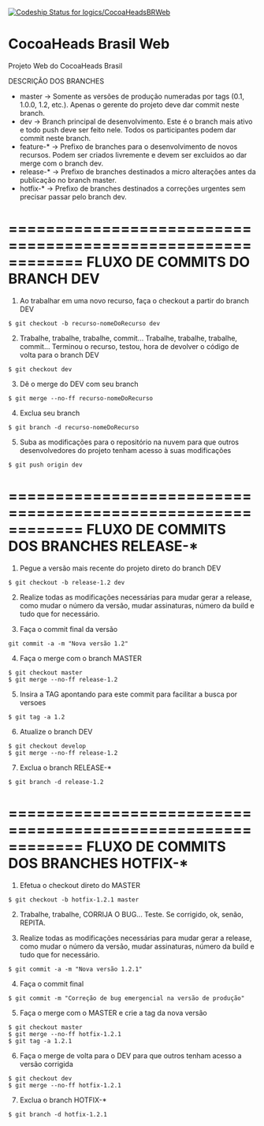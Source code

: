 [ ![Codeship Status for logics/CocoaHeadsBRWeb](https://www.codeship.io/projects/c1268530-e5ca-0131-e1ff-367b462184ed/status)](https://www.codeship.io/projects/25786)

CocoaHeads Brasil Web
======================

Projeto Web do CocoaHeads Brasil

DESCRIÇÃO DOS BRANCHES
- master -> Somente as versões de produção numeradas por tags (0.1, 1.0.0, 1.2, etc.). Apenas o gerente do projeto deve dar commit neste branch.
- dev -> Branch principal de desenvolvimento. Este é o branch mais ativo e todo push deve ser feito nele. Todos os participantes podem dar commit neste branch.
- feature-* -> Prefixo de branches para o desenvolvimento de novos recursos. Podem ser criados livremente e devem ser excluidos ao dar merge com o branch dev.
- release-* -> Prefixo de branches destinados a micro alterações antes da publicação no branch master.
- hotfix-* -> Prefixo de branches destinados a correções urgentes sem precisar passar pelo branch dev.

============================================================
FLUXO DE COMMITS DO BRANCH DEV
============================================================

1. Ao trabalhar em uma novo recurso, faça o checkout a partir do branch DEV
```
$ git checkout -b recurso-nomeDoRecurso dev
```

2. Trabalhe, trabalhe, trabalhe, commit... Trabalhe, trabalhe, trabalhe, commit...
Terminou o recurso, testou, hora de devolver o código de volta para o branch DEV
```
$ git checkout dev
```

3. Dê o merge do DEV com seu branch
```
$ git merge --no-ff recurso-nomeDoRecurso
```

4. Exclua seu branch
```
$ git branch -d recurso-nomeDoRecurso
```

5. Suba as modificações para o repositório na nuvem para que outros desenvolvedores do projeto tenham acesso à suas modificações
```
$ git push origin dev
```

============================================================
FLUXO DE COMMITS DOS BRANCHES RELEASE-*
============================================================

1. Pegue a versão mais recente do projeto direto do branch DEV
```
$ git checkout -b release-1.2 dev
```

2. Realize todas as modificações necessárias para mudar gerar a release, como mudar o número da versão, mudar assinaturas, número da build e tudo que for necessário.

3. Faça o commit final da versão
```
git commit -a -m "Nova versão 1.2"
```

4. Faça o merge com o branch MASTER
```
$ git checkout master
$ git merge --no-ff release-1.2
```

5. Insira a TAG apontando para este commit para facilitar a busca por versoes
```
$ git tag -a 1.2
```

6. Atualize o branch DEV
```
$ git checkout develop
$ git merge --no-ff release-1.2
```

7. Exclua o branch RELEASE-*
```
$ git branch -d release-1.2
```
============================================================
FLUXO DE COMMITS DOS BRANCHES HOTFIX-*
============================================================

1. Efetua o checkout direto do MASTER
```
$ git checkout -b hotfix-1.2.1 master
```

2. Trabalhe, trabalhe, CORRIJA O BUG... Teste. Se corrigido, ok, senão, REPITA.

3. Realize todas as modificações necessárias para mudar gerar a release, como mudar o número da versão, mudar assinaturas, número da build e tudo que for necessário.
```
$ git commit -a -m "Nova versão 1.2.1"
```
4. Faça o commit final
```
$ git commit -m "Correção de bug emergencial na versão de produção"
```

5. Faça o merge com o MASTER e crie a tag da nova versão
```
$ git checkout master
$ git merge --no-ff hotfix-1.2.1
$ git tag -a 1.2.1
```

6. Faça o merge de volta para o DEV para que outros tenham acesso a versão corrigida
```
$ git checkout dev
$ git merge --no-ff hotfix-1.2.1
```

7. Exclua o branch HOTFIX-*
```
$ git branch -d hotfix-1.2.1
```
